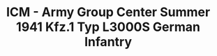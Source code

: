 ---
layout: product
title: "ICM - Army Group Center Summer 1941 Kfz.1 Typ L3000S German Infantry"
price: "TBA" 
desc: "N/A"
img_path: "/assets/img/ICMDS3502.jpg"
brand: "N/A"
available: false
special_offer: false
new: false
soon: false
cat: "010000"
subcat: "013600"
subsubcat: "0N/A"
sifra: "ICMDS3502"
---